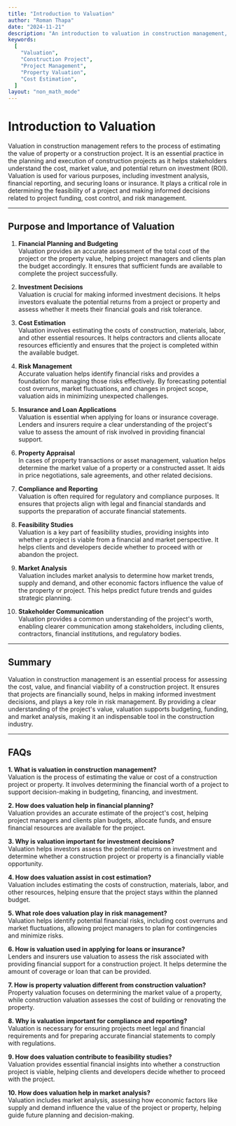 ```yaml
---
title: "Introduction to Valuation"
author: "Roman Thapa"
date: "2024-11-21"
description: "An introduction to valuation in construction management, exploring its purpose, processes, and significance in project planning and execution."
keywords:
  [
    "Valuation",
    "Construction Project",
    "Project Management",
    "Property Valuation",
    "Cost Estimation",
  ]
layout: "non_math_mode"
---
```


# Introduction to Valuation

Valuation in construction management refers to the process of estimating the value of property or a construction project. It is an essential practice in the planning and execution of construction projects as it helps stakeholders understand the cost, market value, and potential return on investment (ROI). Valuation is used for various purposes, including investment analysis, financial reporting, and securing loans or insurance. It plays a critical role in determining the feasibility of a project and making informed decisions related to project funding, cost control, and risk management.

---

## Purpose and Importance of Valuation

1. **Financial Planning and Budgeting**  
   Valuation provides an accurate assessment of the total cost of the project or the property value, helping project managers and clients plan the budget accordingly. It ensures that sufficient funds are available to complete the project successfully.

2. **Investment Decisions**  
   Valuation is crucial for making informed investment decisions. It helps investors evaluate the potential returns from a project or property and assess whether it meets their financial goals and risk tolerance.

3. **Cost Estimation**  
   Valuation involves estimating the costs of construction, materials, labor, and other essential resources. It helps contractors and clients allocate resources efficiently and ensures that the project is completed within the available budget.

4. **Risk Management**  
   Accurate valuation helps identify financial risks and provides a foundation for managing those risks effectively. By forecasting potential cost overruns, market fluctuations, and changes in project scope, valuation aids in minimizing unexpected challenges.

5. **Insurance and Loan Applications**  
   Valuation is essential when applying for loans or insurance coverage. Lenders and insurers require a clear understanding of the project's value to assess the amount of risk involved in providing financial support.

6. **Property Appraisal**  
   In cases of property transactions or asset management, valuation helps determine the market value of a property or a constructed asset. It aids in price negotiations, sale agreements, and other related decisions.

7. **Compliance and Reporting**  
   Valuation is often required for regulatory and compliance purposes. It ensures that projects align with legal and financial standards and supports the preparation of accurate financial statements.

8. **Feasibility Studies**  
   Valuation is a key part of feasibility studies, providing insights into whether a project is viable from a financial and market perspective. It helps clients and developers decide whether to proceed with or abandon the project.

9. **Market Analysis**  
   Valuation includes market analysis to determine how market trends, supply and demand, and other economic factors influence the value of the property or project. This helps predict future trends and guides strategic planning.

10. **Stakeholder Communication**  
    Valuation provides a common understanding of the project's worth, enabling clearer communication among stakeholders, including clients, contractors, financial institutions, and regulatory bodies.

---

## Summary

Valuation in construction management is an essential process for assessing the cost, value, and financial viability of a construction project. It ensures that projects are financially sound, helps in making informed investment decisions, and plays a key role in risk management. By providing a clear understanding of the project's value, valuation supports budgeting, funding, and market analysis, making it an indispensable tool in the construction industry.

---

## FAQs

**1. What is valuation in construction management?**  
 Valuation is the process of estimating the value or cost of a construction project or property. It involves determining the financial worth of a project to support decision-making in budgeting, financing, and investment.

**2. How does valuation help in financial planning?**  
 Valuation provides an accurate estimate of the project's cost, helping project managers and clients plan budgets, allocate funds, and ensure financial resources are available for the project.

**3. Why is valuation important for investment decisions?**  
 Valuation helps investors assess the potential returns on investment and determine whether a construction project or property is a financially viable opportunity.

**4. How does valuation assist in cost estimation?**  
 Valuation includes estimating the costs of construction, materials, labor, and other resources, helping ensure that the project stays within the planned budget.

**5. What role does valuation play in risk management?**  
 Valuation helps identify potential financial risks, including cost overruns and market fluctuations, allowing project managers to plan for contingencies and minimize risks.

**6. How is valuation used in applying for loans or insurance?**  
 Lenders and insurers use valuation to assess the risk associated with providing financial support for a construction project. It helps determine the amount of coverage or loan that can be provided.

**7. How is property valuation different from construction valuation?**  
 Property valuation focuses on determining the market value of a property, while construction valuation assesses the cost of building or renovating the property.

**8. Why is valuation important for compliance and reporting?**  
 Valuation is necessary for ensuring projects meet legal and financial requirements and for preparing accurate financial statements to comply with regulations.

**9. How does valuation contribute to feasibility studies?**  
 Valuation provides essential financial insights into whether a construction project is viable, helping clients and developers decide whether to proceed with the project.

**10. How does valuation help in market analysis?**  
 Valuation includes market analysis, assessing how economic factors like supply and demand influence the value of the project or property, helping guide future planning and decision-making.
